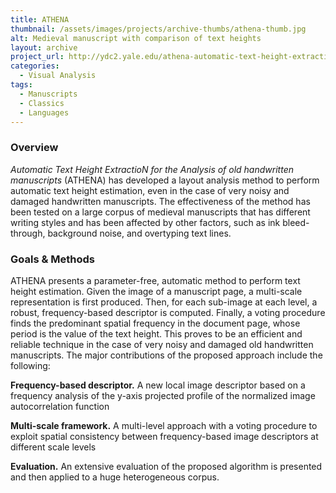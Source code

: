 ```yaml
---
title: ATHENA
thumbnail: /assets/images/projects/archive-thumbs/athena-thumb.jpg
alt: Medieval manuscript with comparison of text heights
layout: archive
project_url: http://ydc2.yale.edu/athena-automatic-text-height-extraction-analysis-old-handwritten-manuscripts
categories:
  - Visual Analysis
tags:
  - Manuscripts
  - Classics
  - Languages
---
```


### Overview

*Automatic Text Height ExtractioN for the Analysis of old handwritten manuscripts* (ATHENA) has developed a layout analysis method to perform automatic text height estimation, even in the case of very noisy and damaged handwritten manuscripts. The effectiveness of the method has been tested on a large corpus of medieval manuscripts that has different writing styles and has been affected by other factors, such as ink bleed-through, background noise, and overtyping text lines.

### Goals &amp; Methods

ATHENA presents a parameter-free, automatic method to perform text height estimation. Given the image of a manuscript page, a multi-scale representation is first produced. Then, for each sub-image at each level, a robust, frequency-based descriptor is computed. Finally, a voting procedure finds the predominant spatial frequency in the document page, whose period is the value of the text height. This proves to be an efficient and reliable technique in the case of very noisy and damaged old handwritten manuscripts. The major contributions of the proposed approach include the following:

**Frequency-based descriptor.** A new local image descriptor based on a frequency analysis of the y-axis projected profile of the normalized image autocorrelation function

**Multi-scale framework.** A multi-level approach with a voting procedure to exploit spatial consistency between frequency-based image descriptors at different scale levels

**Evaluation.** An extensive evaluation of the proposed algorithm is presented and then applied to a huge heterogeneous corpus.